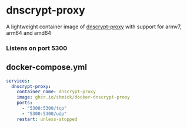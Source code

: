 # dnscrypt-proxy
A lightweight container image of [dnscrypt-proxy](https://github.com/jedisct1/dnscrypt-proxy) with support for armv7, arm64 and amd64

### Listens on port 5300

## docker-compose.yml
```yaml
services:
  dnscrypt-proxy:
    container_name: dnscrypt-proxy
    image: ghcr.io/shmick/docker-dnscrypt-proxy
    ports:
      - "5300:5300/tcp"
      - "5300:5300/udp"
    restart: unless-stopped
```
